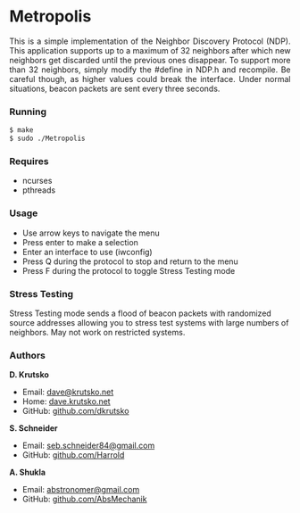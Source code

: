 # Metropolis

<p align="justify">This is a simple implementation of the Neighbor Discovery Protocol (NDP). This application supports up to a maximum of 32 neighbors after which new neighbors get discarded until the previous ones disappear. To support more than 32 neighbors, simply modify the #define in NDP.h and recompile. Be careful though, as higher values could break the interface. Under normal situations, beacon packets are sent every three seconds.</p>

### Running
```bash
$ make
$ sudo ./Metropolis
```

### Requires
* ncurses
* pthreads

### Usage
* Use arrow keys to navigate the menu
* Press enter to make a selection
* Enter an interface to use (iwconfig)
* Press Q during the protocol to stop and return to the menu
* Press F during the protocol to toggle Stress Testing mode

### Stress Testing

Stress Testing mode sends a flood of beacon packets with randomized source addresses allowing you to stress test systems with large numbers of neighbors. May not work on restricted systems.

### Authors
**D. Krutsko**

* Email: <dave@krutsko.net>
* Home: [dave.krutsko.net](http://dave.krutsko.net)
* GitHub: [github.com/dkrutsko](https://github.com/dkrutsko)

**S. Schneider**

* Email: <seb.schneider84@gmail.com>
* GitHub: [github.com/Harrold](https://github.com/Harrold)

**A. Shukla**

* Email: <abstronomer@gmail.com>
* GitHub: [github.com/AbsMechanik](https://github.com/AbsMechanik)
